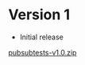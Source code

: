 # Version 1

- Initial release

[pubsubtests-v1.0.zip](https://github.com/lambdaprime/pubsubtests/raw/main/pubsubtests/release/pubsubtests-v1.0.zip)